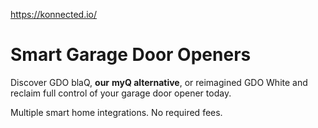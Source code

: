 https://konnected.io/

# Smart Garage Door Openers

Discover GDO blaQ, **our** **myQ alternative**, or reimagined GDO White and reclaim full control of your garage door opener today.  
  
Multiple smart home integrations. No required fees.